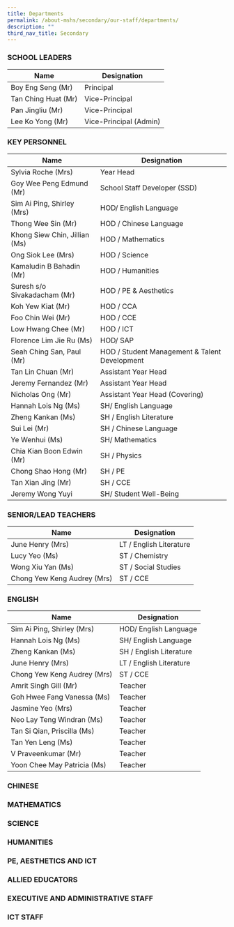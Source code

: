 ```yaml
---
title: Departments
permalink: /about-mshs/secondary/our-staff/departments/
description: ""
third_nav_title: Secondary
---
```

### SCHOOL LEADERS

| Name                | Designation             |
|---------------------|-------------------------|
| Boy Eng Seng (Mr)   | Principal               |
| Tan Ching Huat (Mr) | Vice-Principal          |
| Pan Jingliu (Mr)    | Vice-Principal          |
| Lee Ko Yong (Mr)    | Vice-Principal (Admin)  |

### KEY PERSONNEL

| Name                          | Designation                                   |
|-------------------------------|-----------------------------------------------|
| Sylvia Roche (Mrs)            | Year Head                                     |
| Goy Wee Peng Edmund (Mr)      | School Staff Developer (SSD)                  |
| Sim Ai Ping, Shirley (Mrs)    | HOD/ English Language                         |
| Thong Wee Sin (Mr)            | HOD / Chinese Language                        |
| Khong Siew Chin, Jillian (Ms) | HOD / Mathematics                             |
| Ong Siok Lee (Mrs)            | HOD / Science                                 |
| Kamaludin B Bahadin (Mr)      | HOD / Humanities                              |
| Suresh s/o Sivakadacham (Mr)  | HOD / PE & Aesthetics                         |
| Koh Yew Kiat (Mr)             | HOD / CCA                                     |
| Foo Chin Wei (Mr)             | HOD / CCE                                     |
| Low Hwang Chee (Mr)           | HOD / ICT                                     |
| Florence Lim Jie Ru (Ms)      | HOD/ SAP                                      |
| Seah Ching San, Paul (Mr)     | HOD / Student Management & Talent Development |
| Tan Lin Chuan (Mr)            | Assistant Year Head                           |
| Jeremy Fernandez (Mr)         | Assistant Year Head                           |
| Nicholas Ong (Mr)             | Assistant Year Head (Covering)                |
| Hannah Lois Ng (Ms)           | SH/ English Language                          |
| Zheng Kankan (Ms)             | SH / English Literature                       |
| Sui Lei (Mr)                  | SH / Chinese Language                         |
| Ye Wenhui (Ms)                | SH/ Mathematics                               |
| Chia Kian Boon Edwin (Mr)     | SH / Physics                                  |
| Chong Shao Hong (Mr)          | SH / PE                                       |
| Tan Xian Jing (Mr)            | SH / CCE                                      |
| Jeremy Wong Yuyi              | SH/ Student Well-Being                        |


### SENIOR/LEAD TEACHERS

| Name                         | Designation             |
|------------------------------|-------------------------|
| June Henry (Mrs)             | LT / English Literature |
| Lucy Yeo (Ms)                | ST / Chemistry          |
| Wong Xiu Yan (Ms)            | ST / Social Studies     |
| Chong Yew Keng Audrey (Mrs)  | ST / CCE                |

### ENGLISH

| Name                        | Designation              |
|-----------------------------|--------------------------|
| Sim Ai Ping, Shirley (Mrs)  | HOD/ English Language    |
| Hannah Lois Ng (Ms)         | SH/ English Language     |
| Zheng Kankan (Ms)           | SH / English Literature  |
| June Henry (Mrs)            | LT / English Literature  |
| Chong Yew Keng Audrey (Mrs) | ST / CCE                 |
| Amrit Singh Gill (Mr)       | Teacher                  |
| Goh Hwee Fang Vanessa (Ms)  | Teacher                  |
| Jasmine Yeo (Mrs)           | Teacher                  |
| Neo Lay Teng Windran (Ms)   | Teacher                  |
| Tan Si Qian, Priscilla (Ms) | Teacher                  |
| Tan Yen Leng (Ms)           | Teacher                  |
| V Praveenkumar (Mr)         | Teacher                  |
| Yoon Chee May Patricia (Ms) | Teacher                  |

### CHINESE


### MATHEMATICS



### SCIENCE


### HUMANITIES 


### PE, AESTHETICS AND ICT



### ALLIED EDUCATORS



### EXECUTIVE AND ADMINISTRATIVE STAFF



### ICT STAFF